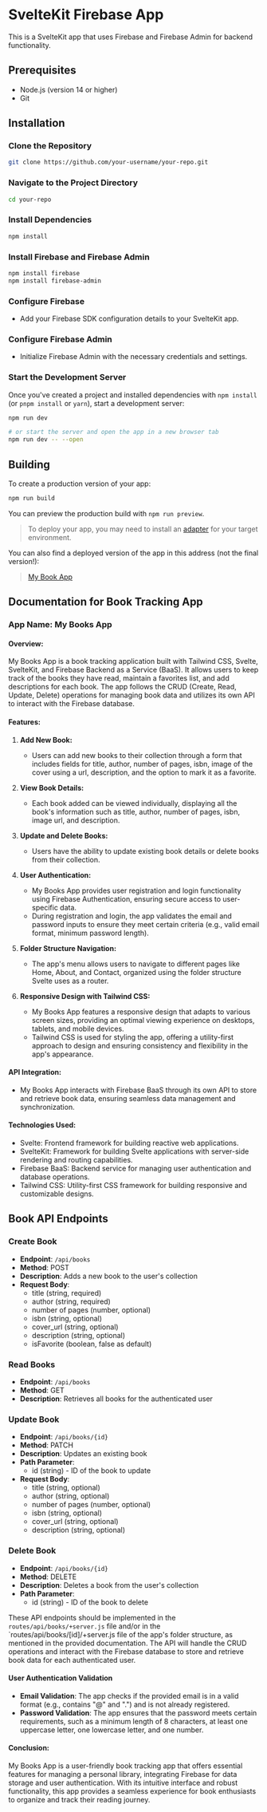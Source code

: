 # SvelteKit Firebase App

This is a SvelteKit app that uses Firebase and Firebase Admin for backend functionality.

## Prerequisites

- Node.js (version 14 or higher)
- Git

## Installation

### Clone the Repository

```bash
git clone https://github.com/your-username/your-repo.git
```

### Navigate to the Project Directory

```bash
cd your-repo
```

### Install Dependencies

```bash
npm install
```

### Install Firebase and Firebase Admin

```bash
npm install firebase
npm install firebase-admin
```

### Configure Firebase

- Add your Firebase SDK configuration details to your SvelteKit app.

### Configure Firebase Admin

- Initialize Firebase Admin with the necessary credentials and settings.

### Start the Development Server

Once you've created a project and installed dependencies with `npm install` (or `pnpm install` or `yarn`), start a development server:

```bash
npm run dev

# or start the server and open the app in a new browser tab
npm run dev -- --open
```

## Building

To create a production version of your app:

```bash
npm run build
```

You can preview the production build with `npm run preview`.

> To deploy your app, you may need to install an [adapter](https://kit.svelte.dev/docs/adapters) for your target environment.

You can also find a deployed version of the app in this address (not the final version!):

> [My Book App](https://book-svelte-firebase-vercel.vercel.app/)

## Documentation for Book Tracking App

### App Name: My Books App

#### Overview:

My Books App is a book tracking application built with Tailwind CSS, Svelte, SvelteKit, and Firebase Backend as a Service (BaaS). It allows users to keep track of the books they have read, maintain a favorites list, and add descriptions for each book. The app follows the CRUD (Create, Read, Update, Delete) operations for managing book data and utilizes its own API to interact with the Firebase database.

#### Features:

1. **Add New Book:**

   - Users can add new books to their collection through a form that includes fields for title, author, number of pages, isbn, image of the cover using a url, description, and the option to mark it as a favorite.

2. **View Book Details:**

   - Each book added can be viewed individually, displaying all the book's information such as title, author, number of pages, isbn, image url, and description.

3. **Update and Delete Books:**

   - Users have the ability to update existing book details or delete books from their collection.

4. **User Authentication:**

   - My Books App provides user registration and login functionality using Firebase Authentication, ensuring secure access to user-specific data.
   - During registration and login, the app validates the email and password inputs to ensure they meet certain criteria (e.g., valid email format, minimum password length).

5. **Folder Structure Navigation:**

   - The app's menu allows users to navigate to different pages like Home, About, and Contact, organized using the folder structure Svelte uses as a router.

6. **Responsive Design with Tailwind CSS:**
   - My Books App features a responsive design that adapts to various screen sizes, providing an optimal viewing experience on desktops, tablets, and mobile devices.
   - Tailwind CSS is used for styling the app, offering a utility-first approach to design and ensuring consistency and flexibility in the app's appearance.

#### API Integration:

- My Books App interacts with Firebase BaaS through its own API to store and retrieve book data, ensuring seamless data management and synchronization.

#### Technologies Used:

- Svelte: Frontend framework for building reactive web applications.
- SvelteKit: Framework for building Svelte applications with server-side rendering and routing capabilities.
- Firebase BaaS: Backend service for managing user authentication and database operations.
- Tailwind CSS: Utility-first CSS framework for building responsive and customizable designs.

## Book API Endpoints

### Create Book

- **Endpoint**: `/api/books`
- **Method**: POST
- **Description**: Adds a new book to the user's collection
- **Request Body**:
  - title (string, required)
  - author (string, required)
  - number of pages (number, optional)
  - isbn (string, optional)
  - cover_url (string, optional)
  - description (string, optional)
  - isFavorite (boolean, false as default)

### Read Books

- **Endpoint**: `/api/books`
- **Method**: GET
- **Description**: Retrieves all books for the authenticated user

### Update Book

- **Endpoint**: `/api/books/{id}`
- **Method**: PATCH
- **Description**: Updates an existing book
- **Path Parameter**:
  - id (string) - ID of the book to update
- **Request Body**:
  - title (string, optional)
  - author (string, optional)
  - number of pages (number, optional)
  - isbn (string, optional)
  - cover_url (string, optional)
  - description (string, optional)

### Delete Book

- **Endpoint**: `/api/books/{id}`
- **Method**: DELETE
- **Description**: Deletes a book from the user's collection
- **Path Parameter**:
  - id (string) - ID of the book to delete

These API endpoints should be implemented in the `routes/api/books/+server.js` file and/or in the `routes/api/books/[id]/+server.js file of the app's folder structure, as mentioned in the provided documentation. The API will handle the CRUD operations and interact with the Firebase database to store and retrieve book data for each authenticated user.

#### User Authentication Validation

- **Email Validation**: The app checks if the provided email is in a valid format (e.g., contains "@" and ".") and is not already registered.
- **Password Validation**: The app ensures that the password meets certain requirements, such as a minimum length of 8 characters, at least one uppercase letter, one lowercase letter, and one number.

#### Conclusion:

My Books App is a user-friendly book tracking app that offers essential features for managing a personal library, integrating Firebase for data storage and user authentication. With its intuitive interface and robust functionality, this app provides a seamless experience for book enthusiasts to organize and track their reading journey.
